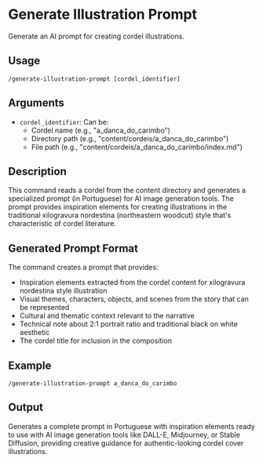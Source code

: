 # Generate Illustration Prompt

Generate an AI prompt for creating cordel illustrations.

## Usage

```
/generate-illustration-prompt [cordel_identifier]
```

## Arguments

- `cordel_identifier`: Can be:
  - Cordel name (e.g., "a_danca_do_carimbo")
  - Directory path (e.g., "content/cordeis/a_danca_do_carimbo")
  - File path (e.g., "content/cordeis/a_danca_do_carimbo/index.md")

## Description

This command reads a cordel from the content directory and generates a specialized prompt (in Portuguese) for AI image generation tools. The prompt provides inspiration elements for creating illustrations in the traditional xilogravura nordestina (northeastern woodcut) style that's characteristic of cordel literature.

## Generated Prompt Format

The command creates a prompt that provides:
- Inspiration elements extracted from the cordel content for xilogravura nordestina style illustration
- Visual themes, characters, objects, and scenes from the story that can be represented
- Cultural and thematic context relevant to the narrative
- Technical note about 2:1 portrait ratio and traditional black on white aesthetic
- The cordel title for inclusion in the composition

## Example

```
/generate-illustration-prompt a_danca_do_carimbo
```

## Output

Generates a complete prompt in Portuguese with inspiration elements ready to use with AI image generation tools like DALL-E, Midjourney, or Stable Diffusion, providing creative guidance for authentic-looking cordel cover illustrations.